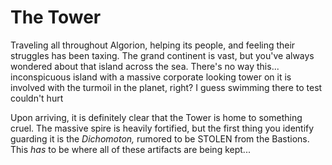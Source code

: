 # The Tower
Traveling all throughout Algorion, helping its people, and feeling their struggles has been taxing. The grand continent is vast, but you've always wondered about that island across the sea. There's no way this... inconspicuous island with a massive corporate looking tower on it is involved with the turmoil in the planet, right? I guess swimming there to test couldn't hurt

Upon arriving, it is definitely clear that the Tower is home to something cruel. The massive spire is heavily fortified, but the first thing you identify guarding it is the *Dichomoton,* rumored to be STOLEN from the Bastions. This *has* to be where all of these artifacts are being kept...
